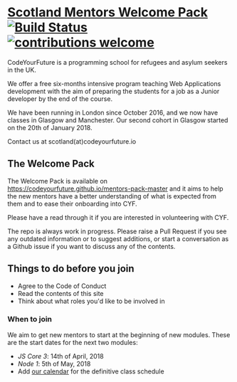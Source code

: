 # [Scotland Mentors Welcome Pack](https://codeyourfuture.github.io/mentors-pack/) [![Build Status](https://travis-ci.org/CodeYourFuture/mentors-pack-contents.svg?branch=master)](https://travis-ci.org/CodeYourFuture/mentors-pack-contents) [![contributions welcome](https://img.shields.io/badge/contributions-welcome-brightgreen.svg?style=flat)](https://github.com/CodeYourFuture/mentors-pack-contents/blob/master/CONTRIBUTING.md)

CodeYourFuture is a programming school for refugees and asylum seekers in the UK.

We offer a free six-months intensive program teaching Web Applications development with the aim of preparing the students for a job as a Junior developer by the end of the course.

We have been running in London since October 2016, and we now have classes in Glasgow and Manchester. Our second cohort in Glasgow started on the 20th of January 2018.

Contact us at scotland(at)codeyourfuture.io

## The Welcome Pack

The Welcome Pack is available on https://codeyourfuture.github.io/mentors-pack-master and it aims to help the new mentors have a better understanding of what is expected from them and to ease their onboarding into CYF.

Please have a read through it if you are interested in volunteering with CYF.

The repo is always work in progress. Please raise a Pull Request if you see any outdated information or to suggest additions, or start  a conversation as a Github issue if you want to discuss any of the contents.

## Things to do before you join
- Agree to the Code of Conduct
- Read the contents of this site
- Think about what roles you'd like to be involved in

### When to join
We aim to get new mentors to start at the beginning of new modules. These are the start dates for the next two modules: 

- *JS Core 3*: 14th of April, 2018
- *Node 1*: 5th of May, 2018
- Add [our calendar](https://calendar.google.com/calendar/b/1?cid=Y29kZXlvdXJmdXR1cmUuaW9fYmswNDFocTNkdm9zdjBidmdkN2wwb2lwY2tAZ3JvdXAuY2FsZW5kYXIuZ29vZ2xlLmNvbQ) for the definitive class schedule

